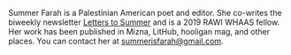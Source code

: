 Summer Farah is a Palestinian American poet and editor. She co-writes the biweekly newsletter [Letters to Summer](https://letterstosummer.com) and is a 2019 RAWI WHAAS fellow. Her work has been published in Mizna, LitHub, hooligan mag, and other places. You can contact her at [summerisfarah@gmail.com](mailto:summerisfarah@gmail.com).
